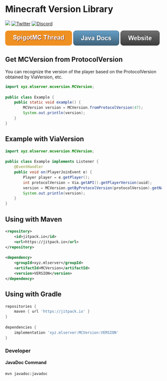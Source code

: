 # Minecraft Version Library

[![](https://jitpack.io/v/xyz.mlserver/MCVersion.svg)](https://jitpack.io/#xyz.mlserver/MCVersion)
[![Twitter](https://img.shields.io/twitter/follow/monster_2408?style=social)](https://twitter.com/monster_2408)
[![Discord](https://discord.com/api/guilds/1134139990885027890/widget.png)](https://discord.gg/pkXnefCFsX)

[![](./src/main/resources/readme/spigotmc-thread-button.png)](https://www.spigotmc.org/threads/mcversion-minecraft-version-data-api.646198/) [![](./src/main/resources/readme/java-docs-button.png)](https://docs.monster2408.com/MCVersion/) [![](./src/main/resources/readme/website-button.png)](https://monster2408.com)


## Get MCVersion from ProtocolVersion

You can recognize the version of the player based on the ProtocolVersion obtained by ViaVersion, etc.
```java
import xyz.mlserver.mcversion.MCVersion;

public class Example {
    public static void example() {
        MCVersion version = MCVersion.fromProtocolVersion(47);
        System.out.println(version);
    }
}
```

## Example with ViaVersion
```java
import xyz.mlserver.mcversion.MCVersion;

public class Example implements Listener {
    @EventHandler
    public void on(PlayerJoinEvent e) {
        Player player = e.getPlayer();
        int protocolVersion = Via.getAPI().getPlayerVersion(uuid);
        version = MCVersion.getByProtocolVersion(protocolVersion).getName();
        System.out.println(version);
    }
}

```

## Using with Maven

```xml
<repository>
    <id>jitpack.io</id>
    <url>https://jitpack.io</url>
</repository>

<dependency>
    <groupId>xyz.mlserver</groupId>
    <artifactId>MCVersion</artifactId>
    <version>VERSION</version>
</dependency>
```

## Using with Gradle

```gradle
repositories {
    maven { url 'https://jitpack.io' }
}

dependencies {
    implementation 'xyz.mlserver:MCVersion:VERSION'
}
```

### Developer
#### JavaDoc Command
```shell
mvn javadoc:javadoc
```